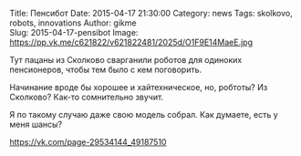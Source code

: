 Title: Пенсибот
Date: 2015-04-17 21:30:00 
Category: news
Tags: skolkovo, robots, innovations
Author: gikme  
Slug: 2015-04-17-pensibot
Image: https://pp.vk.me/c621822/v621822481/2025d/O1F9E14MaeE.jpg

Тут пацаны из Сколково сварганили роботов для одиноких пенсионеров, чтобы тем было с кем поговорить.

Начинание вроде бы хорошее и хайтехническое, но, робтоты? Из Сколково? Как-то сомнительно звучит.

Я по такому случаю даже свою модель собрал. Как думаете, есть у меня шансы?

<https://vk.com/page-29534144_49187510>